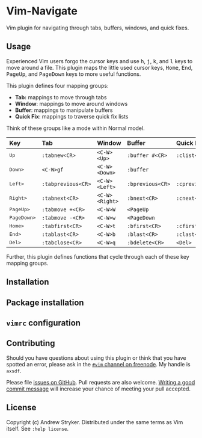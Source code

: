 # Vim-Navigate

Vim plugin for navigating through tabs, buffers, windows, and quick fixes.

## Usage

Experienced Vim users forgo the cursor keys and use <kbd>h</kbd>, <kbd>j</kbd>, 
<kbd>k</kbd>, and <kbd>l</kbd> keys to move around a file. This plugin maps the 
little used cursor keys, <kbd>Home</kbd>, <kbd>End</kbd>, <kbd>PageUp</kbd>, 
and <kbd>PageDown</kbd> keys to more useful functions.

This plugin defines four mapping groups:

- **Tab:** mappings to move through tabs
- **Window**: mappings to move around windows
- **Buffer**: mappings to manipulate buffers
- **Quick Fix**: mappings to traverse quick fix lists

Think of these groups like a mode within Normal model.

| Key                  | Tab                | Window         | Buffer           | Quick Fix        |
|:---------------------|:-------------------|:---------------|:-----------------|:-----------------|
| <kbd>Up</kbd>        | `:tabnew<CR>`      | `<C-W><Up>`    | `:buffer #<CR>`  | `:clist<CR>`     |
| <kbd>Down></kbd>     | `<C-W>gf`          | `<C-W><Down>`  | `:buffer`        | <Down>           |
| <kbd>Left></kbd>     | `:tabprevious<CR>` | `<C-W><Left>`  | `:bprevious<CR>` | `:cprevious<CR>` |
| <kbd>Right></kbd>    | `:tabnext<CR>`     | `<C-W><Right>` | `:bnext<CR>`     | `:cnext<CR>`     |
| <kbd>PageUp></kbd>   | `:tabmove +<CR>`   | `<C-W>W`       | `<PageUp`        | <PageUp>         |
| <kbd>PageDown></kbd> | `:tabmove -<CR>`   | `<C-W>w`       | `<PageDown`      | <PageDown>       |
| <kbd>Home></kbd>     | `:tabfirst<CR>`    | `<C-W>t`       | `:bfirst<CR>`    | `:cfirst<CR>`    |
| <kbd>End></kbd>      | `:tablast<CR>`     | `<C-W>b`       | `:blast<CR>`     | `:clast<CR>`     |
| <kbd>Del></kbd>      | `:tabclose<CR>`    | `<C-W>q`       | `:bdelete<CR>`   | `<Del>`          |


Further, this plugin defines functions that cycle through each of these key
mapping groups.

## Installation

## Package installation

## `vimrc` configuration


## Contributing

Should you have questions about using this plugin or think that you have
spotted an error, please ask in the [`#vim` channel on
freenode](https://webchat.freenode.net/?channels=vim). My handle is `axsdf`.

Please file [issues on
GitHub](https://github.com/andrewjstryker/vim-navigate/issues). Pull requests
are also welcome. [Writing a good commit
message](https://tbaggery.com/2008/04/19/a-note-about-git-commit-messages.html)
will increase your chance of meeting your pull accepted.

## License

Copyright (c) Andrew Stryker. Distributed under the same terms as Vim itself.
See `:help license`.
